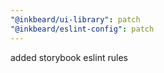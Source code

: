 ```yaml
---
"@inkbeard/ui-library": patch
"@inkbeard/eslint-config": patch
---
```


added storybook eslint rules

